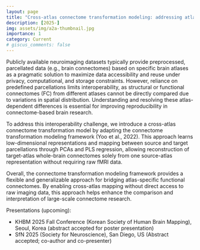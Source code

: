 ```yaml
---
layout: page
title: "Cross-atlas connectome transformation modeling: addressing atlas-dependent discrepancies in brain network analysis"
description: [2025-]
img: assets/img/a2a-thumbnail.jpg
importance: 1
category: Current
# giscus_comments: false
---
```


Publicly available neuroimaging datasets typically provide preprocessed, parcellated data (e.g., brain connectomes) based on specific brain atlases as a pragmatic solution to maximize data accessibility and reuse under privacy, computational, and storage constraints. However, reliance on predefined parcellations limits interoperability, as structural or functional connectomes (FC) from different atlases cannot be directly compared due to variations in spatial distribution. Understanding and resolving these atlas-dependent differences is essential for improving reproducibility in connectome-based brain research.

To address this interoperability challenge, we introduce a cross-atlas connectome transformation model by adapting the connectome transformation modeling framework (Yoo et al., 2022). This approach learns low-dimensional representations and mapping between source and target parcellations through PCAs and PLS regression, allowing reconstruction of target-atlas whole-brain connectomes solely from one source-atlas representation without requiring raw fMRI data. 

Overall, the connectome transformation modeling framework provides a flexible and generalizable approach for bridging atlas-specific functional connectomes. By enabling cross-atlas mapping without direct access to raw imaging data, this approach helps enhance the comparison and interpretation of large-scale connectome research.

Presentations (upcoming):
- KHBM 2025 Fall Conference (Korean Society of Human Brain Mapping), Seoul, Korea (abstract accepted for poster presentation)
- SfN 2025 (Society for Neuroscience), San Diego, US (Abstract accepted; co-author and co-presenter)
